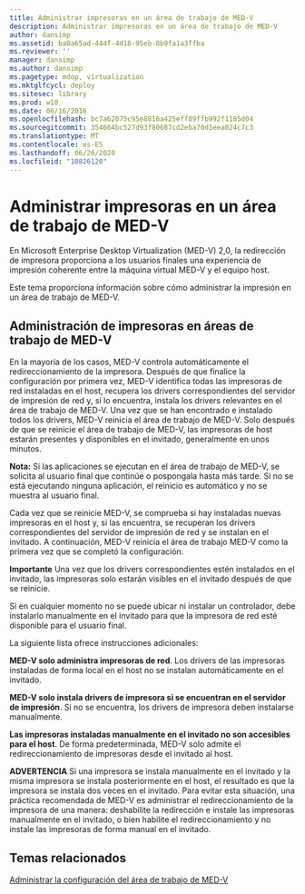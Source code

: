 ```yaml
---
title: Administrar impresoras en un área de trabajo de MED-V
description: Administrar impresoras en un área de trabajo de MED-V
author: dansimp
ms.assetid: ba0a65ad-444f-4d18-95eb-8b9fa1a3ffba
ms.reviewer: ''
manager: dansimp
ms.author: dansimp
ms.pagetype: mdop, virtualization
ms.mktglfcycl: deploy
ms.sitesec: library
ms.prod: w10
ms.date: 06/16/2016
ms.openlocfilehash: bc7a62075c95e8816a425eff89ffb992f1185d04
ms.sourcegitcommit: 354664bc527d93f80687cd2eba70d1eea024c7c3
ms.translationtype: MT
ms.contentlocale: es-ES
ms.lasthandoff: 06/26/2020
ms.locfileid: "10826120"
---
```

# Administrar impresoras en un área de trabajo de MED-V


En Microsoft Enterprise Desktop Virtualization (MED-V) 2,0, la redirección de impresora proporciona a los usuarios finales una experiencia de impresión coherente entre la máquina virtual MED-V y el equipo host.

Este tema proporciona información sobre cómo administrar la impresión en un área de trabajo de MED-V.

## Administración de impresoras en áreas de trabajo de MED-V


En la mayoría de los casos, MED-V controla automáticamente el redireccionamiento de la impresora. Después de que finalice la configuración por primera vez, MED-V identifica todas las impresoras de red instaladas en el host, recupera los drivers correspondientes del servidor de impresión de red y, si lo encuentra, instala los drivers relevantes en el área de trabajo de MED-V. Una vez que se han encontrado e instalado todos los drivers, MED-V reinicia el área de trabajo de MED-V. Solo después de que se reinicie el área de trabajo de MED-V, las impresoras de host estarán presentes y disponibles en el invitado, generalmente en unos minutos.

**Nota:**  Si las aplicaciones se ejecutan en el área de trabajo de MED-V, se solicita al usuario final que continúe o pospongala hasta más tarde. Si no se está ejecutando ninguna aplicación, el reinicio es automático y no se muestra al usuario final.

 

Cada vez que se reinicie MED-V, se comprueba si hay instaladas nuevas impresoras en el host y, si las encuentra, se recuperan los drivers correspondientes del servidor de impresión de red y se instalan en el invitado. A continuación, MED-V reinicia el área de trabajo MED-V como la primera vez que se completó la configuración.

**Importante**  Una vez que los drivers correspondientes estén instalados en el invitado, las impresoras solo estarán visibles en el invitado después de que se reinicie.

 

Si en cualquier momento no se puede ubicar ni instalar un controlador, debe instalarlo manualmente en el invitado para que la impresora de red esté disponible para el usuario final.

La siguiente lista ofrece instrucciones adicionales:

**MED-V solo administra impresoras de red**. Los drivers de las impresoras instaladas de forma local en el host no se instalan automáticamente en el invitado.

**MED-V solo instala drivers de impresora si se encuentran en el servidor de impresión**. Si no se encuentra, los drivers de impresora deben instalarse manualmente.

**Las impresoras instaladas manualmente en el invitado no son accesibles para el host**. De forma predeterminada, MED-V solo admite el redireccionamiento de impresoras desde el invitado al host.

**ADVERTENCIA**  Si una impresora se instala manualmente en el invitado y la misma impresora se instala posteriormente en el host, el resultado es que la impresora se instala dos veces en el invitado. Para evitar esta situación, una práctica recomendada de MED-V es administrar el redireccionamiento de la impresora de una manera: deshabilite la redirección e instale las impresoras manualmente en el invitado, o bien habilite el redireccionamiento y no instale las impresoras de forma manual en el invitado.

 

## Temas relacionados


[Administrar la configuración del área de trabajo de MED-V](manage-med-v-workspace-settings.md)

 

 





